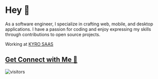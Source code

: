 # Hey 👋
As a software engineer, I specialize in crafting web, mobile, and desktop applications. I have a passion for coding and enjoy expressing my skills through contributions to open source projects.

Working at [KYRO SAAS](https://github.com/balaji-kyro)

## [Get Connect with Me 🚀](https://linktr.ee/BalaG)

![visitors](https://visitor-badge.laobi.icu/badge?page_id=balaji-sivasakthi.balaji-sivasakthi) 
